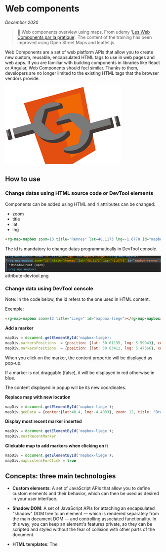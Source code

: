 # Web components

*December 2020*

> 🔨 Web components overview using maps. From udemy '[Les Web Components par la pratique](https://www.udemy.com/course/les-web-components-par-la-pratique/)'. The content of the training has been improved using Open Street Maps and leaflet.js.

Web Components are a set of web platform APIs that allow you to create new custom, reusable, encapsulated HTML tags to use in web pages and web apps. If you are familiar with building components in libraries like React or Angular, Web Components should feel similar. Thanks to them, developers are no longer limited to the existing HTML tags that the browser vendors provide.

![web-components-logo](_readme-img/web-components-logo.png)

## How to use

### Change datas using HTML source code or DevTool elements

Components can be added using HTML and 4 attributes can be changed:

- zoom
- title
- lat
- lng

````html
<rg-map-mapbox zoom=13 title="Rennes" lat=48.1173 lng=-1.6778 id="mapbox-rennes"></rg-map-mapbox>
````

The id is mandatory to change datas programmatically in DevTool console.

![attribute-devtool](_readme-img/attribute-devtool.png)
attribute-devtool.png

### Change data using DevTool console

Note: In the code below, the id refers to the one used in HTML content.

Exemple:
````html
<rg-map-mapbox zoom=12 title="Liège" id="mapbox-liege"></rg-map-mapbox>
````

**Add a marker**

````js
mapDiv = document.getElementById('mapbox-liege);
mapDiv.markersPositions  = {position: {lat: 50.61135, lng: 5.59943}, content: "Angleur", draggable: false}
mapDiv.markersPositions  = {position: {lat: 50.63412, lng: 5.47566}, content: "Grâce-Hollogne", draggable: true}
````

When you click on the marker, the content propertie will be displayed as pop-up.

If a marker is not draggable (false), it will be displayed in red otherwise in blue.

The content displayed in popup will be its new coordinates.

**Replace map with new location**

````js
mapDiv = document.getElementById('mapbox-liege');
mapDiv.geoData = {center:{lat:48.4, lng:-4.4833}, zoom: 12, title: 'Brest'}
````

**Display most recent marker inserted**

````js
mapDiv = document.getElementById('mapbox-liege');
mapDiv.mostRecentMarker
````

**Clickable map to add markers when clicking on it**

````js
mapDiv = document.getElementById('mapbox-liege');
mapDiv.mapListensForClick = true
````

## Concepts: three main technologies

- **Custom elements**: A set of JavaScript APIs that allow you to define custom elements and their behavior, which can then be used as desired in your user interface.
- **Shadow DOM**: A set of JavaScript APIs for attaching an encapsulated "shadow" DOM tree to an element — which is rendered separately from the main document DOM — and controlling associated functionality. In this way, you can keep an element's features private, so they can be scripted and styled without the fear of collision with other parts of the document.
- **HTML templates**: The <template> and <slot> elements enable you to write markup templates that are not displayed in the rendered page. These can then be reused multiple times as the basis of a custom element's structure.

- **Deprecated - HTML Imports**: Was: `<link rel="import" href="myfile.html">`. This feature is **obsolete**. Although it may still work in some browsers, its use is discouraged since it could be removed at any time. Try to avoid using it.

## Callbacks

*connectedCallback*: Invoked each time the custom element is appended into a document-connected element. This will happen each time the node is moved, and may happen before the element's contents have been fully parsed.

*attributeChangedCallback*: Invoked each time one of the custom element's attributes is added, removed, or changed. Which attributes to notice change for is specified in a static get observedAttributes method

## Shadow DOM

The ShadowRoot interface of the Shadow DOM API is the root node of a DOM subtree that is rendered separately from a document's main DOM tree. With Shadow DOM, each component instance is encapsulated in its own DOM.

The Element.attachShadow() method attaches a shadow DOM tree to the specified element and returns a reference to its ShadowRoot.

![shadow-dom-console.png](_readme-img/shadow-dom-console.png)

## Properties vs Attributes

Properties are available on a DOM node when being manipulated by JavaScript.

````js
const myElem = document.querySelector('.my-elem');

myElem.className; // className is a property
````

And attributes are provided in the HTML itself. Here *alt*, *width* and *height* are all attributes.

````js
<img src="/path/to/img.svg" alt="My Image" width="150" height="250">
````

## Useful links
- [codeconcept/webcompomisc](https://github.com/codeconcept/webcompomisc)
- [codeconcept/webcompomap](https://github.com/codeconcept/webcompomap)
- [MDN: Web Components](https://developer.mozilla.org/en-US/docs/Web/Web_Components)
- [MDN: Using custom elements](https://developer.mozilla.org/en-US/docs/Web/Web_Components/Using_custom_elements)
- [Attributes and Properties in Custom Elements](https://alligator.io/web-components/attributes-properties/)
- [ApiNotActivatedMapError for simple html page using google-places-api](https://stackoverflow.com/questions/35700182/apinotactivatedmaperror-for-simple-html-page-using-google-places-api)
- [Leaflet Tutorials](https://leafletjs.com/examples.html)
- [Webcomponent with internal js and css doesn't show content](https://stackoverflow.com/questions/58272007/webcomponent-with-internal-js-and-css-doesnt-show-content)
- [MapBox](https://www.mapbox.com/)
- [OpenStreetMap Belgique](https://openstreetmap.be/fr/)
- [OpenStreetMap France](https://www.openstreetmap.fr/)